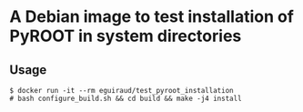 # A Debian image to test installation of PyROOT in system directories

## Usage

```
$ docker run -it --rm eguiraud/test_pyroot_installation
# bash configure_build.sh && cd build && make -j4 install
```
